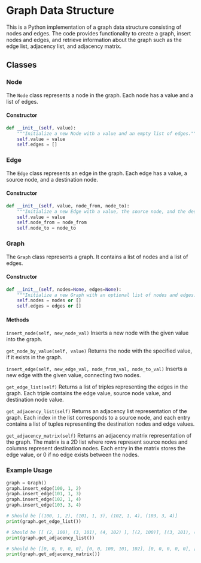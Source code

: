 # Graph Data Structure

This is a Python implementation of a graph data structure consisting of nodes and edges. The code provides functionality to create a graph, insert nodes and edges, and retrieve information about the graph such as the edge list, adjacency list, and adjacency matrix.

## Classes

### Node

The `Node` class represents a node in the graph. Each node has a value and a list of edges.

#### Constructor

```python
def __init__(self, value):
    """Initialize a new Node with a value and an empty list of edges."""
    self.value = value
    self.edges = []
```

### Edge
The `Edge` class represents an edge in the graph. Each edge has a value, a source node, and a destination node.

#### Constructor
```python
def __init__(self, value, node_from, node_to):
    """Initialize a new Edge with a value, the source node, and the destination node."""
    self.value = value
    self.node_from = node_from
    self.node_to = node_to
```
### Graph
The `Graph` class represents a graph. It contains a list of nodes and a list of edges.

#### Constructor
```python
def __init__(self, nodes=None, edges=None):
    """Initialize a new Graph with an optional list of nodes and edges."""
    self.nodes = nodes or []
    self.edges = edges or []
```
#### Methods
`insert_node(self, new_node_val)`
Inserts a new node with the given value into the graph.

`get_node_by_value(self, value)`
Returns the node with the specified value, if it exists in the graph.

`insert_edge(self, new_edge_val, node_from_val, node_to_val)`
Inserts a new edge with the given value, connecting two nodes.

`get_edge_list(self)`
Returns a list of triples representing the edges in the graph. Each triple contains the edge value, source node value, and destination node value.

`get_adjacency_list(self)`
Returns an adjacency list representation of the graph. Each index in the list corresponds to a source node, and each entry contains a list of tuples representing the destination nodes and edge values.

`get_adjacency_matrix(self)`
Returns an adjacency matrix representation of the graph. The matrix is a 2D list where rows represent source nodes and columns represent destination nodes. Each entry in the matrix stores the edge value, or 0 if no edge exists between the nodes.

### Example Usage
```python
graph = Graph()
graph.insert_edge(100, 1, 2)
graph.insert_edge(101, 1, 3)
graph.insert_edge(102, 1, 4)
graph.insert_edge(103, 3, 4)

# Should be [(100, 1, 2), (101, 1, 3), (102, 1, 4), (103, 3, 4)]
print(graph.get_edge_list())

# Should be [[ (2, 100), (3, 101), (4, 102) ], [(2, 100)], [(3, 101), (4, 103)], [(4, 102), (4, 103)]]
print(graph.get_adjacency_list())

# Should be [[0, 0, 0, 0, 0], [0, 0, 100, 101, 102], [0, 0, 0, 0, 0], [0, 0, 0, 0, 103], [0, 0, 0, 0, 0]]
print(graph.get_adjacency_matrix())
```
